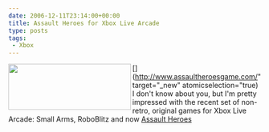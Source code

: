 ```yaml
---
date: 2006-12-11T23:14:00+00:00
title: Assault Heroes for Xbox Live Arcade
type: posts
tags:
 - Xbox
---
```

[<img height="92" src="http://www.duncanmackenzie.net/images/WindowsLiveWriter/AssaultHeroesforXboxLiveArcade_BA0B/AssaultHeroes%5B6%5D.png" width="244" align="left" border="0" />](http://www.assaultheroesgame.com/" target="_new" atomicselection="true) I don't know about you, but I'm pretty impressed with the recent set of non-retro, original games for Xbox Live Arcade: Small Arms, RoboBlitz and now [Assault Heroes](http://www.assaultheroesgame.com/)
